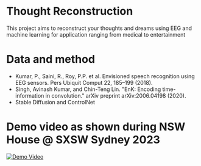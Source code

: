 # Thought Reconstruction
This project aims to reconstruct your thoughts and dreams using EEG and machine learning for application ranging from medical to entertainment


# Data and method
* Kumar, P., Saini, R., Roy, P.P. et al. Envisioned speech recognition using EEG sensors. Pers Ubiquit Comput 22, 185–199 (2018).
* Singh, Avinash Kumar, and Chin-Teng Lin. "EnK: Encoding time-information in convolution." arXiv preprint arXiv:2006.04198 (2020).
* Stable Diffusion and ControlNet

# Demo video as shown during NSW House @ SXSW Sydney 2023
[![Demo Video](https://img.youtube.com/vi/djmMWSQPfJc/maxresdefault.jpg)](https://www.youtube.com/watch?v=djmMWSQPfJc "Real-time Thoughts Reconstruction Live using Brain Signals")
